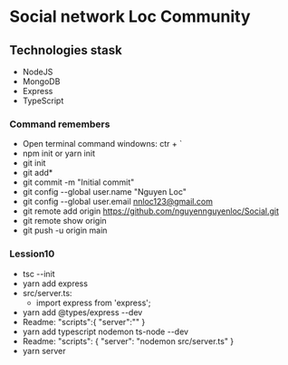 # Social network Loc Community

## Technologies stask
- NodeJS
- MongoDB
- Express
- TypeScript

### Command remembers
- Open terminal command windowns: ctr + `
- npm init or yarn init
- git init
- git add*
- git commit -m "Initial commit"
- git config --global user.name "Nguyen Loc"
- git config --global user.email nnloc123@gmail.com
- git remote add origin https://github.com/nguyennguyenloc/Social.git
- git remote show origin
- git push -u origin main

### Lession10
- tsc --init
- yarn add express
- src/server.ts: 
    + import express from 'express';
- yarn add @types/express --dev
- Readme: "scripts":{
            "server":""
            }
- yarn add typescript nodemon ts-node --dev
- Readme: "scripts": {
            "server": "nodemon src/server.ts"
            }
- yarn server
 